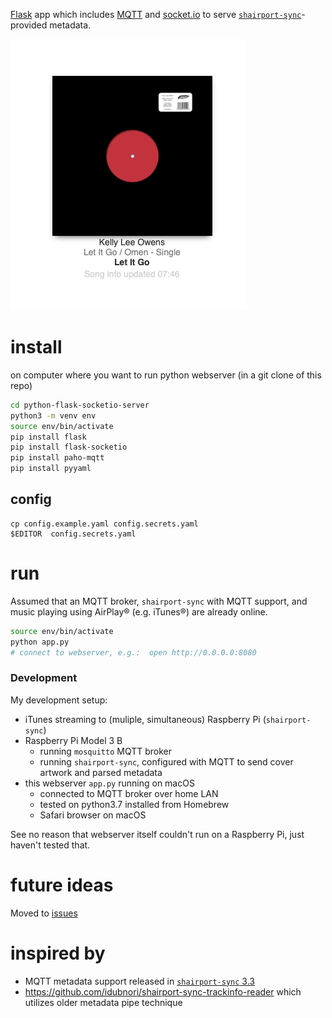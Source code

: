 [Flask](http://flask.pocoo.org) app which includes [MQTT](https://www.eclipse.org/paho/clients/python/) and [socket.io](https://github.com/miguelgrinberg/Flask-SocketIO) to serve [`shairport-sync`](https://github.com/mikebrady/shairport-sync)-provided metadata.

![Safari screencap](screenshot1.png)

install
=======

on computer where you want to run python webserver (in a git clone of this repo)

```bash
cd python-flask-socketio-server
python3 -m venv env
source env/bin/activate
pip install flask
pip install flask-socketio
pip install paho-mqtt
pip install pyyaml
```

config
------

```
cp config.example.yaml config.secrets.yaml
$EDITOR  config.secrets.yaml
```

run
===

Assumed that an MQTT broker, `shairport-sync` with MQTT support, and music playing using AirPlay® (e.g. iTunes®) are already online.

```bash
source env/bin/activate
python app.py
# connect to webserver, e.g.:  open http://0.0.0.0:8080
```

### Development

My development setup:

-	iTunes streaming to (muliple, simultaneous) Raspberry Pi (`shairport-sync`\)
-	Raspberry Pi Model 3 B
	-	running `mosquitto` MQTT broker
	-	running `shairport-sync`, configured with MQTT to send cover artwork and parsed metadata
-	this webserver `app.py` running on macOS
	-	connected to MQTT broker over home LAN
	-	tested on python3.7 installed from Homebrew
	-	Safari browser on macOS

See no reason that webserver itself couldn't run on a Raspberry Pi, just haven't tested that.

future ideas
============

Moved to [issues](https://github.com/idcrook/shairport-sync-mqtt-display/issues)

inspired by
===========

-	MQTT metadata support released in [`shairport-sync` 3.3](https://github.com/mikebrady/shairport-sync/releases/tag/3.3)
-	https://github.com/idubnori/shairport-sync-trackinfo-reader which utilizes older metadata pipe technique
